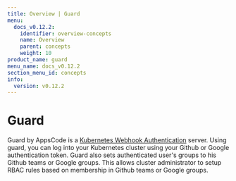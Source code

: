 ```yaml
---
title: Overview | Guard
menu:
  docs_v0.12.2:
    identifier: overview-concepts
    name: Overview
    parent: concepts
    weight: 10
product_name: guard
menu_name: docs_v0.12.2
section_menu_id: concepts
info:
  version: v0.12.2
---
```


# Guard

 Guard by AppsCode is a [Kubernetes Webhook Authentication](https://kubernetes.io/docs/admin/authentication/#webhook-token-authentication) server. Using guard, you can log into your Kubernetes cluster using your Github or Google authentication token. Guard also sets authenticated user's groups to his Github teams or Google groups. This allows cluster administrator to setup RBAC rules based on membership in Github teams or Google groups.
